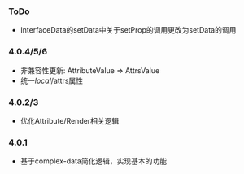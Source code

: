 ### ToDo
- InterfaceData的setData中关于setProp的调用更改为setData的调用

### 4.0.4/5/6
- 非兼容性更新: AttributeValue => AttrsValue
- 统一$local/$attrs属性

### 4.0.2/3
- 优化Attribute/Render相关逻辑

### 4.0.1
- 基于complex-data简化逻辑，实现基本的功能
